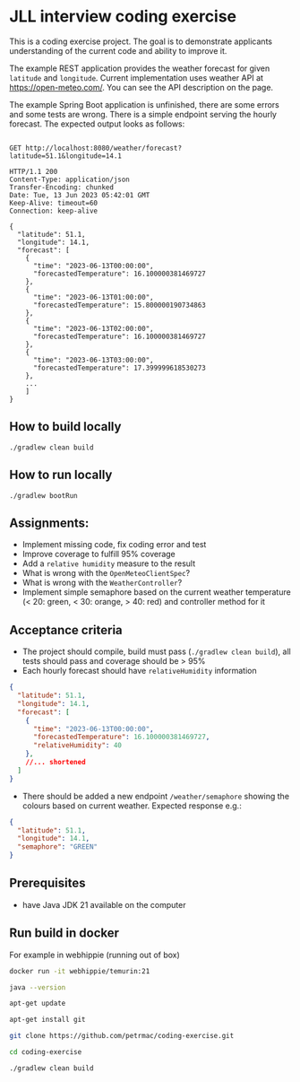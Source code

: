 # JLL interview coding exercise

This is a coding exercise project. 
The goal is to demonstrate applicants understanding of the current code and ability to improve it.

The example REST application provides the weather forecast for given `latitude` and `longitude`.
Current implementation uses weather API at https://open-meteo.com/. You can see the API description on the page.

The example Spring Boot application is unfinished, there are some errors and some tests are wrong.
There is a simple endpoint serving the hourly forecast. 
The expected output looks as follows:
```shell

GET http://localhost:8080/weather/forecast?latitude=51.1&longitude=14.1

HTTP/1.1 200 
Content-Type: application/json
Transfer-Encoding: chunked
Date: Tue, 13 Jun 2023 05:42:01 GMT
Keep-Alive: timeout=60
Connection: keep-alive

{
  "latitude": 51.1,
  "longitude": 14.1,
  "forecast": [
    {
      "time": "2023-06-13T00:00:00",
      "forecastedTemperature": 16.100000381469727
    },
    {
      "time": "2023-06-13T01:00:00",
      "forecastedTemperature": 15.800000190734863
    },
    {
      "time": "2023-06-13T02:00:00",
      "forecastedTemperature": 16.100000381469727
    },
    {
      "time": "2023-06-13T03:00:00",
      "forecastedTemperature": 17.399999618530273
    },
    ...
    ]
}

```
## How to build locally
```shell
./gradlew clean build
```

## How to run locally
```shell
./gradlew bootRun
```


## Assignments:
- Implement missing code, fix coding error and test
- Improve coverage to fulfill 95% coverage
- Add a `relative humidity` measure to the result
- What is wrong with the `OpenMeteoClientSpec`?
- What is wrong with the `WeatherController`?
- Implement simple semaphore based on the current weather temperature (< 20: green, < 30: orange, > 40: red) and controller method for it

## Acceptance criteria
- The project should compile, build must pass (`./gradlew clean build`), all tests should pass and coverage should be > 95%
- Each hourly forecast should have `relativeHumidity` information
```json
{
  "latitude": 51.1,
  "longitude": 14.1,
  "forecast": [
    {
      "time": "2023-06-13T00:00:00",
      "forecastedTemperature": 16.100000381469727,
      "relativeHumidity": 40
    },
    //... shortened
  ]
}
```
- There should be added a new endpoint `/weather/semaphore` showing the colours based on current weather.
Expected response e.g.:
```json
{
  "latitude": 51.1,
  "longitude": 14.1,
  "semaphore": "GREEN"
}
```

## Prerequisites
- have Java JDK 21 available on the computer

## Run build in docker
For example in webhippie (running out of box)

```bash
docker run -it webhippie/temurin:21

java --version

apt-get update

apt-get install git

git clone https://github.com/petrmac/coding-exercise.git

cd coding-exercise

./gradlew clean build
```




